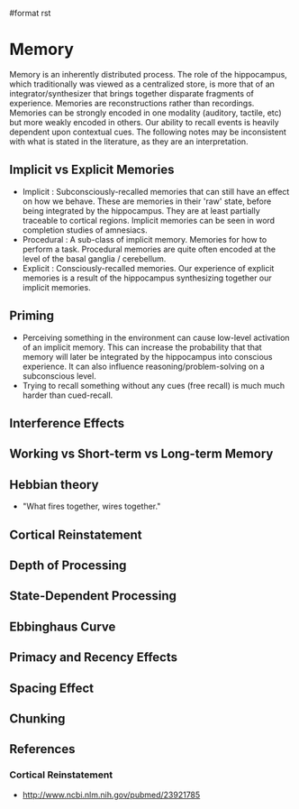 \#format rst

Memory
======

Memory is an inherently distributed process. The role of the hippocampus, which traditionally was viewed as a centralized store, is more that of an integrator/synthesizer that brings together disparate fragments of experience. Memories are reconstructions rather than recordings. Memories can be strongly encoded in one modality (auditory, tactile, etc) but more weakly encoded in others. Our ability to recall events is heavily dependent upon contextual cues. The following notes may be inconsistent with what is stated in the literature, as they are an interpretation.

Implicit vs Explicit Memories
-----------------------------

-   Implicit : Subconsciously-recalled memories that can still have an effect on how we behave. These are memories in their 'raw' state, before being integrated by the hippocampus. They are at least partially traceable to cortical regions. Implicit memories can be seen in word completion studies of amnesiacs.
-   Procedural : A sub-class of implicit memory. Memories for how to perform a task. Procedural memories are quite often encoded at the level of the basal ganglia / cerebellum.
-   Explicit : Consciously-recalled memories. Our experience of explicit memories is a result of the hippocampus synthesizing together our implicit memories.

Priming
-------

-   Perceiving something in the environment can cause low-level activation of an implicit memory. This can increase the probability that that memory will later be integrated by the hippocampus into conscious experience. It can also influence reasoning/problem-solving on a subconscious level.
-   Trying to recall something without any cues (free recall) is much much harder than cued-recall.

Interference Effects
--------------------

Working vs Short-term vs Long-term Memory
-----------------------------------------

Hebbian theory
--------------

-   "What fires together, wires together."

Cortical Reinstatement
----------------------

Depth of Processing
-------------------

State-Dependent Processing
--------------------------

Ebbinghaus Curve
----------------

Primacy and Recency Effects
---------------------------

Spacing Effect
--------------

Chunking
--------

References
----------

### Cortical Reinstatement

-   <http://www.ncbi.nlm.nih.gov/pubmed/23921785>

